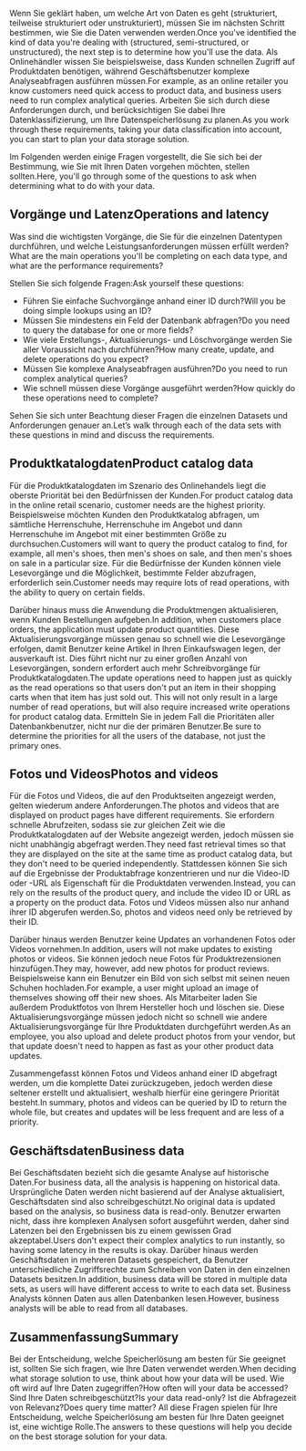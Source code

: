 <span data-ttu-id="9dbfc-101">Wenn Sie geklärt haben, um welche Art von Daten es geht (strukturiert, teilweise strukturiert oder unstrukturiert), müssen Sie im nächsten Schritt bestimmen, wie Sie die Daten verwenden werden.</span><span class="sxs-lookup"><span data-stu-id="9dbfc-101">Once you've identified the kind of data you're dealing with (structured, semi-structured, or unstructured), the next step is to determine how you'll use the data.</span></span> <span data-ttu-id="9dbfc-102">Als Onlinehändler wissen Sie beispielsweise, dass Kunden schnellen Zugriff auf Produktdaten benötigen, während Geschäftsbenutzer komplexe Analyseabfragen ausführen müssen.</span><span class="sxs-lookup"><span data-stu-id="9dbfc-102">For example, as an online retailer you know customers need quick access to product data, and business users need to run complex analytical queries.</span></span> <span data-ttu-id="9dbfc-103">Arbeiten Sie sich durch diese Anforderungen durch, und berücksichtigen Sie dabei Ihre Datenklassifizierung, um Ihre Datenspeicherlösung zu planen.</span><span class="sxs-lookup"><span data-stu-id="9dbfc-103">As you work through these requirements, taking your data classification into account, you can start to plan your data storage solution.</span></span>

<span data-ttu-id="9dbfc-104">Im Folgenden werden einige Fragen vorgestellt, die Sie sich bei der Bestimmung, wie Sie mit Ihren Daten vorgehen möchten, stellen sollten.</span><span class="sxs-lookup"><span data-stu-id="9dbfc-104">Here, you'll go through some of the questions to ask when determining what to do with your data.</span></span>

## <a name="operations-and-latency"></a><span data-ttu-id="9dbfc-105">Vorgänge und Latenz</span><span class="sxs-lookup"><span data-stu-id="9dbfc-105">Operations and latency</span></span>

<span data-ttu-id="9dbfc-106">Was sind die wichtigsten Vorgänge, die Sie für die einzelnen Datentypen durchführen, und welche Leistungsanforderungen müssen erfüllt werden?</span><span class="sxs-lookup"><span data-stu-id="9dbfc-106">What are the main operations you'll be completing on each data type, and what are the performance requirements?</span></span>

<span data-ttu-id="9dbfc-107">Stellen Sie sich folgende Fragen:</span><span class="sxs-lookup"><span data-stu-id="9dbfc-107">Ask yourself these questions:</span></span>

* <span data-ttu-id="9dbfc-108">Führen Sie einfache Suchvorgänge anhand einer ID durch?</span><span class="sxs-lookup"><span data-stu-id="9dbfc-108">Will you be doing simple lookups using an ID?</span></span>
* <span data-ttu-id="9dbfc-109">Müssen Sie mindestens ein Feld der Datenbank abfragen?</span><span class="sxs-lookup"><span data-stu-id="9dbfc-109">Do you need to query the database for one or more fields?</span></span>
* <span data-ttu-id="9dbfc-110">Wie viele Erstellungs-, Aktualisierungs- und Löschvorgänge werden Sie aller Voraussicht nach durchführen?</span><span class="sxs-lookup"><span data-stu-id="9dbfc-110">How many create, update, and delete operations do you expect?</span></span>
* <span data-ttu-id="9dbfc-111">Müssen Sie komplexe Analyseabfragen ausführen?</span><span class="sxs-lookup"><span data-stu-id="9dbfc-111">Do you need to run complex analytical queries?</span></span>
* <span data-ttu-id="9dbfc-112">Wie schnell müssen diese Vorgänge ausgeführt werden?</span><span class="sxs-lookup"><span data-stu-id="9dbfc-112">How quickly do these operations need to complete?</span></span>

<span data-ttu-id="9dbfc-113">Sehen Sie sich unter Beachtung dieser Fragen die einzelnen Datasets und Anforderungen genauer an.</span><span class="sxs-lookup"><span data-stu-id="9dbfc-113">Let’s walk through each of the data sets with these questions in mind and discuss the requirements.</span></span>

## <a name="product-catalog-data"></a><span data-ttu-id="9dbfc-114">Produktkatalogdaten</span><span class="sxs-lookup"><span data-stu-id="9dbfc-114">Product catalog data</span></span>

<span data-ttu-id="9dbfc-115">Für die Produktkatalogdaten im Szenario des Onlinehandels liegt die oberste Priorität bei den Bedürfnissen der Kunden.</span><span class="sxs-lookup"><span data-stu-id="9dbfc-115">For product catalog data in the online retail scenario, customer needs are the highest priority.</span></span> <span data-ttu-id="9dbfc-116">Beispielsweise möchten Kunden den Produktkatalog abfragen, um sämtliche Herrenschuhe, Herrenschuhe im Angebot und dann Herrenschuhe im Angebot mit einer bestimmten Größe zu durchsuchen.</span><span class="sxs-lookup"><span data-stu-id="9dbfc-116">Customers will want to query the product catalog to find, for example, all men's shoes, then men's shoes on sale, and then men's shoes on sale in a particular size.</span></span> <span data-ttu-id="9dbfc-117">Für die Bedürfnisse der Kunden können viele Lesevorgänge und die Möglichkeit, bestimmte Felder abzufragen, erforderlich sein.</span><span class="sxs-lookup"><span data-stu-id="9dbfc-117">Customer needs may require lots of read operations, with the ability to query on certain fields.</span></span>

<span data-ttu-id="9dbfc-118">Darüber hinaus muss die Anwendung die Produktmengen aktualisieren, wenn Kunden Bestellungen aufgeben.</span><span class="sxs-lookup"><span data-stu-id="9dbfc-118">In addition, when customers place orders, the application must update product quantities.</span></span> <span data-ttu-id="9dbfc-119">Diese Aktualisierungsvorgänge müssen genau so schnell wie die Lesevorgänge erfolgen, damit Benutzer keine Artikel in Ihren Einkaufswagen legen, der ausverkauft ist. Dies führt nicht nur zu einer großen Anzahl von Lesevorgängen, sondern erfordert auch mehr Schreibvorgänge für Produktkatalogdaten.</span><span class="sxs-lookup"><span data-stu-id="9dbfc-119">The update operations need to happen just as quickly as the read operations so that users don't put an item in their shopping carts when that item has just sold out. This will not only result in a large number of read operations, but will also require increased write operations for product catalog data.</span></span> <span data-ttu-id="9dbfc-120">Ermitteln Sie in jedem Fall die Prioritäten aller Datenbankbenutzer, nicht nur die der primären Benutzer.</span><span class="sxs-lookup"><span data-stu-id="9dbfc-120">Be sure to determine the priorities for all the users of the database, not just the primary ones.</span></span>

## <a name="photos-and-videos"></a><span data-ttu-id="9dbfc-121">Fotos und Videos</span><span class="sxs-lookup"><span data-stu-id="9dbfc-121">Photos and videos</span></span>

<span data-ttu-id="9dbfc-122">Für die Fotos und Videos, die auf den Produktseiten angezeigt werden, gelten wiederum andere Anforderungen.</span><span class="sxs-lookup"><span data-stu-id="9dbfc-122">The photos and videos that are displayed on product pages have different requirements.</span></span> <span data-ttu-id="9dbfc-123">Sie erfordern schnelle Abrufzeiten, sodass sie zur gleichen Zeit wie die Produktkatalogdaten auf der Website angezeigt werden, jedoch müssen sie nicht unabhängig abgefragt werden.</span><span class="sxs-lookup"><span data-stu-id="9dbfc-123">They need fast retrieval times so that they are displayed on the site at the same time as product catalog data, but they don't need to be queried independently.</span></span> <span data-ttu-id="9dbfc-124">Stattdessen können Sie sich auf die Ergebnisse der Produktabfrage konzentrieren und nur die Video-ID oder -URL als Eigenschaft für die Produktdaten verwenden.</span><span class="sxs-lookup"><span data-stu-id="9dbfc-124">Instead, you can rely on the results of the product query, and include the video ID or URL as a property on the product data.</span></span> <span data-ttu-id="9dbfc-125">Fotos und Videos müssen also nur anhand ihrer ID abgerufen werden.</span><span class="sxs-lookup"><span data-stu-id="9dbfc-125">So, photos and videos need only be retrieved by their ID.</span></span>

<span data-ttu-id="9dbfc-126">Darüber hinaus werden Benutzer keine Updates an vorhandenen Fotos oder Videos vornehmen.</span><span class="sxs-lookup"><span data-stu-id="9dbfc-126">In addition, users will not make updates to existing photos or videos.</span></span> <span data-ttu-id="9dbfc-127">Sie können jedoch neue Fotos für Produktrezensionen hinzufügen.</span><span class="sxs-lookup"><span data-stu-id="9dbfc-127">They may, however, add new photos for product reviews.</span></span> <span data-ttu-id="9dbfc-128">Beispielsweise kann ein Benutzer ein Bild von sich selbst mit seinen neuen Schuhen hochladen.</span><span class="sxs-lookup"><span data-stu-id="9dbfc-128">For example, a user might upload an image of themselves showing off their new shoes.</span></span> <span data-ttu-id="9dbfc-129">Als Mitarbeiter laden Sie außerdem Produktfotos von Ihrem Hersteller hoch und löschen sie. Diese Aktualisierungsvorgänge müssen jedoch nicht so schnell wie andere Aktualisierungsvorgänge für Ihre Produktdaten durchgeführt werden.</span><span class="sxs-lookup"><span data-stu-id="9dbfc-129">As an employee, you also upload and delete product photos from your vendor, but that update doesn't need to happen as fast as your other product data updates.</span></span> 

<span data-ttu-id="9dbfc-130">Zusammengefasst können Fotos und Videos anhand einer ID abgefragt werden, um die komplette Datei zurückzugeben, jedoch werden diese seltener erstellt und aktualisiert, weshalb hierfür eine geringere Priorität besteht.</span><span class="sxs-lookup"><span data-stu-id="9dbfc-130">In summary, photos and videos can be queried by ID to return the whole file, but creates and updates will be less frequent and are less of a priority.</span></span>  

## <a name="business-data"></a><span data-ttu-id="9dbfc-131">Geschäftsdaten</span><span class="sxs-lookup"><span data-stu-id="9dbfc-131">Business data</span></span>

<span data-ttu-id="9dbfc-132">Bei Geschäftsdaten bezieht sich die gesamte Analyse auf historische Daten.</span><span class="sxs-lookup"><span data-stu-id="9dbfc-132">For business data, all the analysis is happening on historical data.</span></span> <span data-ttu-id="9dbfc-133">Ursprüngliche Daten werden nicht basierend auf der Analyse aktualisiert, Geschäftsdaten sind also schreibgeschützt.</span><span class="sxs-lookup"><span data-stu-id="9dbfc-133">No original data is updated based on the analysis, so business data is read-only.</span></span> <span data-ttu-id="9dbfc-134">Benutzer erwarten nicht, dass ihre komplexen Analysen sofort ausgeführt werden, daher sind Latenzen bei den Ergebnissen bis zu einem gewissen Grad akzeptabel.</span><span class="sxs-lookup"><span data-stu-id="9dbfc-134">Users don't expect their complex analytics to run instantly, so having some latency in the results is okay.</span></span> <span data-ttu-id="9dbfc-135">Darüber hinaus werden Geschäftsdaten in mehreren Datasets gespeichert, da Benutzer unterschiedliche Zugriffsrechte zum Schreiben von Daten in den einzelnen Datasets besitzen.</span><span class="sxs-lookup"><span data-stu-id="9dbfc-135">In addition, business data will be stored in multiple data sets, as users will have different access to write to each data set.</span></span> <span data-ttu-id="9dbfc-136">Business Analysts können Daten aus allen Datenbanken lesen.</span><span class="sxs-lookup"><span data-stu-id="9dbfc-136">However, business analysts will be able to read from all databases.</span></span>

## <a name="summary"></a><span data-ttu-id="9dbfc-137">Zusammenfassung</span><span class="sxs-lookup"><span data-stu-id="9dbfc-137">Summary</span></span>

<span data-ttu-id="9dbfc-138">Bei der Entscheidung, welche Speicherlösung am besten für Sie geeignet ist, sollten Sie sich fragen, wie Ihre Daten verwendet werden.</span><span class="sxs-lookup"><span data-stu-id="9dbfc-138">When deciding what storage solution to use, think about how your data will be used.</span></span> <span data-ttu-id="9dbfc-139">Wie oft wird auf Ihre Daten zugegriffen?</span><span class="sxs-lookup"><span data-stu-id="9dbfc-139">How often will your data be accessed?</span></span> <span data-ttu-id="9dbfc-140">Sind Ihre Daten schreibgeschützt?</span><span class="sxs-lookup"><span data-stu-id="9dbfc-140">Is your data read-only?</span></span> <span data-ttu-id="9dbfc-141">Ist die Abfragezeit von Relevanz?</span><span class="sxs-lookup"><span data-stu-id="9dbfc-141">Does query time matter?</span></span> <span data-ttu-id="9dbfc-142">All diese Fragen spielen für Ihre Entscheidung, welche Speicherlösung am besten für Ihre Daten geeignet ist, eine wichtige Rolle.</span><span class="sxs-lookup"><span data-stu-id="9dbfc-142">The answers to these questions will help you decide on the best storage solution for your data.</span></span>